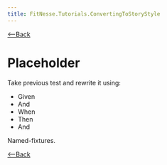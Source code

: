 ```yaml
---
title: FitNesse.Tutorials.ConvertingToStoryStyle
---
```

[<--Back](FitNesse.Tutorials)

# Placeholder

Take previous test and rewrite it using:
* Given
* And
* When
* Then
* And

Named-fixtures.

[<--Back](FitNesse.Tutorials)
 
